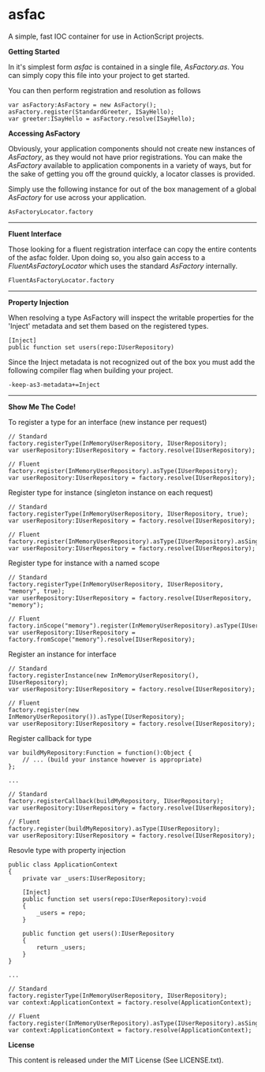 asfac
=====

A simple, fast IOC container for use in ActionScript projects.

**Getting Started**

In it's simplest form _asfac_ is contained in a single file, _AsFactory.as_. You can simply copy this file into your project to get started.

You can then perform registration and resolution as follows

    var asFactory:AsFactory = new AsFactory();
    asFactory.register(StandardGreeter, ISayHello);
    var greeter:ISayHello = asFactory.resolve(ISayHello);


**Accessing AsFactory**

Obviously, your application components should not create new instances of _AsFactory_, as they would not have prior registrations. You can make the _AsFactory_ available to application components in a variety of ways, but for the sake of getting you off the ground quickly, a locator classes is provided.

Simply use the following instance for out of the box management of a global _AsFactory_ for use across your application.

    AsFactoryLocator.factory

***

**Fluent Interface**

Those looking for a fluent registration interface can copy the entire contents of the asfac folder. Upon doing so, you also gain access to a _FluentAsFactoryLocator_ which uses the standard _AsFactory_ internally.

    FluentAsFactoryLocator.factory

***


**Property Injection**

When resolving a type AsFactory will inspect the writable properties for the 'Inject' metadata and set them based on the registered types.

    [Inject]
	public function set users(repo:IUserRepository)
	
Since the Inject metadata is not recognized out of the box you must add the following compiler flag when building your project.

    -keep-as3-metadata+=Inject

***

**Show Me The Code!**

To register a type for an interface (new instance per request)

    // Standard
    factory.registerType(InMemoryUserRepository, IUserRepository);    
    var userRepository:IUserRepository = factory.resolve(IUserRepository);

    // Fluent
    factory.register(InMemoryUserRepository).asType(IUserRepository);
    var userRepository:IUserRepository = factory.resolve(IUserRepository);

Register type for instance (singleton instance on each request)
    
    // Standard
    factory.registerType(InMemoryUserRepository, IUserRepository, true);
    var userRepository:IUserRepository = factory.resolve(IUserRepository);

    // Fluent
    factory.register(InMemoryUserRepository).asType(IUserRepository).asSingleton();
    var userRepository:IUserRepository = factory.resolve(IUserRepository);

Register type for instance with a named scope

    // Standard
    factory.registerType(InMemoryUserRepository, IUserRepository, "memory", true);    
    var userRepository:IUserRepository = factory.resolve(IUserRepository, "memory");

    // Fluent
    factory.inScope("memory").register(InMemoryUserRepository).asType(IUserRepository).asSingleton();
    var userRepository:IUserRepository = factory.fromScope("memory").resolve(IUserRepository);

Register an instance for interface

    // Standard
    factory.registerInstance(new InMemoryUserRepository(), IUserRepository);    
    var userRepository:IUserRepository = factory.resolve(IUserRepository);

    // Fluent
    factory.register(new InMemoryUserRepository()).asType(IUserRepository);    
    var userRepository:IUserRepository = factory.resolve(IUserRepository);

Register callback for type

    var buildMyRepository:Function = function():Object { 
        // ... (build your instance however is appropriate)
    };

    ...

    // Standard
    factory.registerCallback(buildMyRepository, IUserRepository);
    var userRepository:IUserRepository = factory.resolve(IUserRepository);
    
    // Fluent
    factory.register(buildMyRepository).asType(IUserRepository);
    var userRepository:IUserRepository = factory.resolve(IUserRepository);

Resovle type with property injection

	public class ApplicationContext
	{
		private var _users:IUserRepository;
		
		[Inject]
		public function set users(repo:IUserRepository):void
		{
			_users = repo;
		}
		
		public function get users():IUserRepository
		{
			return _users;
		}
	}
	
	...
	
    // Standard
    factory.registerType(InMemoryUserRepository, IUserRepository);
    var context:ApplicationContext = factory.resolve(ApplicationContext);

    // Fluent
    factory.register(InMemoryUserRepository).asType(IUserRepository).asSingleton();    
    var context:ApplicationContext = factory.resolve(ApplicationContext);

**License**

This content is released under the MIT License (See LICENSE.txt).